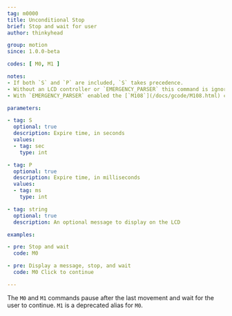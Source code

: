 ```yaml
---
tag: m0000
title: Unconditional Stop
brief: Stop and wait for user
author: thinkyhead

group: motion
since: 1.0.0-beta

codes: [ M0, M1 ]

notes:
- If both `S` and `P` are included, `S` takes precedence.
- Without an LCD controller or `EMERGENCY_PARSER` this command is ignored.
- With `EMERGENCY_PARSER` enabled the [`M108`](/docs/gcode/M108.html) command can be used to continue.

parameters:

- tag: S
  optional: true
  description: Expire time, in seconds
  values:
  - tag: sec
    type: int

- tag: P
  optional: true
  description: Expire time, in milliseconds
  values:
  - tag: ms
    type: int

- tag: string
  optional: true
  description: An optional message to display on the LCD

examples:

- pre: Stop and wait
  code: M0

- pre: Display a message, stop, and wait
  code: M0 Click to continue

---
```


The `M0` and `M1` commands pause after the last movement and wait for the user to continue. `M1` is a deprecated alias for `M0`.
